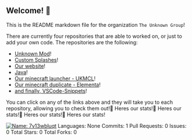 ## Welcome! :wave:
This is the README markdown file for the organization `The Unknown Group`!

There are currently four repositories that are able to worked on, or just to add your own code. The repositories are the following:

  - [Unknown Mod](https://github.com/TheUnknownGroup/unknown-mod)!
  - [Custom Splashes](https://github.com/TheUnknownGroup/custom-splashes)!
  - [Our website](https://github.com/TheUnknownGroup/theunknowngroup.github.io)!
  - [Java](https://github.com/TheUnknownGroup/Java)!
  - [Our minecraft launcher - UKMCL](https://github.com/TheUnknownGroup/UKMCL)!
  - [Our minecraft duplicate - Elementa](https://github.com/TheUnknownGroup/Elementa)!
  - [and finally, VSCode-Snippets](https://github.com/TheUnknownGroup/VSCode-Snippets)!

You can click on any of the links above and they will take you to each repository, allowing you to check them out!💪 Heres our stats!💪 Heres our stats!💪 Heres our stats!💪 Heres our stats!

[![Name: 7v13wbluqt](<Response [200]>)](https://github.com/TheUnknownGroup/)
 Languages: None
 Commits: 1
 Pull Requests: 0
 Issues: 0
 Total Stars: 0
 Total Forks: 0
 
